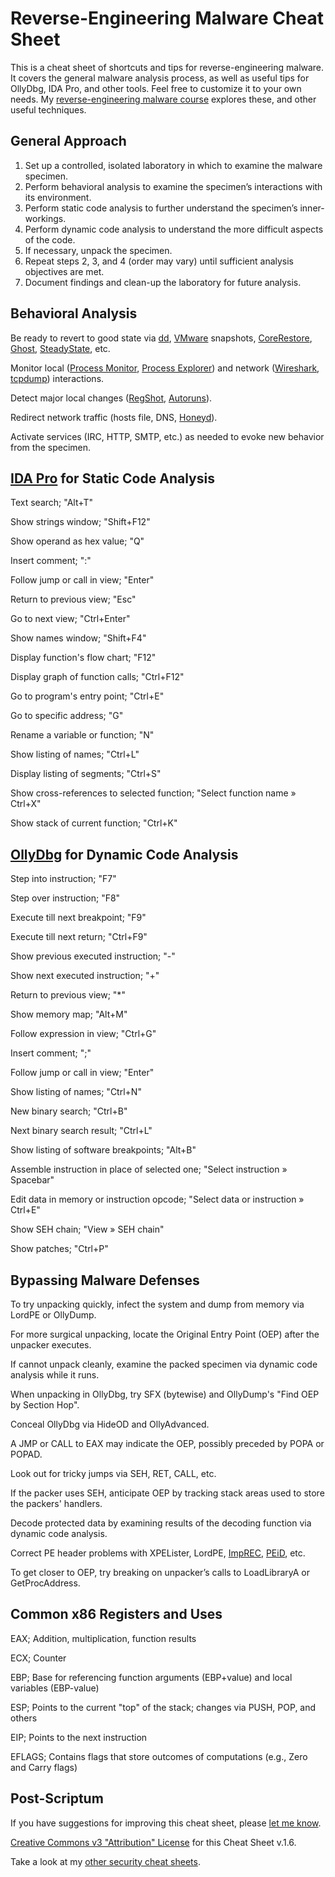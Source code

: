 # Reverse-Engineering Malware Cheat Sheet

This is a cheat sheet of shortcuts and tips for reverse-engineering malware. It covers the general malware analysis process, as well as useful tips for OllyDbg, IDA Pro, and other tools. Feel free to customize it to your own needs. My  [reverse-engineering malware course](http://zeltser.com/reverse-malware/)  explores these, and other useful techniques.

## General Approach

1.  Set up a controlled, isolated laboratory in which to examine the malware specimen.
2.  Perform behavioral analysis to examine the specimen’s interactions with its environment.
3.  Perform static code analysis to further understand the specimen’s inner-workings.
4.  Perform dynamic code analysis to understand the more difficult aspects of the code.
5.  If necessary, unpack the specimen.
6.  Repeat steps 2, 3, and 4 (order may vary) until sufficient analysis objectives are met.
7.  Document findings and clean-up the laboratory for future analysis.

## Behavioral Analysis

Be ready to revert to good state via  [dd](http://en.wikipedia.org/wiki/Dd_(Unix)),  [VMware](http://www.vmware.com/)  snapshots,  [CoreRestore](http://www.corerestore.com/),  [Ghost](http://www.symantec.com/norton/ghost),  [SteadyState](http://www.microsoft.com/windows/products/winfamily/sharedaccess/default.mspx), etc.

Monitor local ([Process Monitor](http://technet.microsoft.com/en-us/sysinternals/bb896645.aspx),  [Process Explorer](http://technet.microsoft.com/en-us/sysinternals/bb896653.aspx)) and network ([Wireshark](http://www.wireshark.org/),  [tcpdump](http://www.tcpdump.org/)) interactions.

Detect major local changes ([RegShot](https://sourceforge.net/projects/regshot),  [Autoruns](http://technet.microsoft.com/en-us/sysinternals/bb963902.aspx)).

Redirect network traffic (hosts file, DNS,  [Honeyd](http://www.honeyd.org/)).

Activate services (IRC, HTTP, SMTP, etc.) as needed to evoke new behavior from the specimen.

## [IDA Pro](http://www.hex-rays.com/idapro/)  for Static Code Analysis

Text search; "Alt+T"

Show strings window; "Shift+F12"

Show operand as hex value; "Q"

Insert comment; ":"

Follow jump or call in view; "Enter"

Return to previous view; "Esc"

Go to next view; "Ctrl+Enter"

Show names window; "Shift+F4"

Display function's flow chart; "F12"

Display graph of function calls; "Ctrl+F12"

Go to program's entry point; "Ctrl+E"

Go to specific address; "G"

Rename a variable or function; "N"

Show listing of names; "Ctrl+L"

Display listing of segments; "Ctrl+S"

Show cross-references to selected function; "Select function name » Ctrl+X"

Show stack of current function; "Ctrl+K"

## [OllyDbg](http://www.ollydbg.de/)  for Dynamic Code Analysis

Step into instruction; "F7"

Step over instruction; "F8"

Execute till next breakpoint; "F9"

Execute till next return; "Ctrl+F9"

Show previous executed instruction; "-"

Show next executed instruction; "+"

Return to previous view; "*"

Show memory map; "Alt+M"

Follow expression in view; "Ctrl+G"

Insert comment; ";"

Follow jump or call in view; "Enter"

Show listing of names; "Ctrl+N"

New binary search; "Ctrl+B"

Next binary search result; "Ctrl+L"

Show listing of software breakpoints; "Alt+B"

Assemble instruction in place of selected one; "Select instruction » Spacebar"

Edit data in memory or instruction opcode; "Select data or instruction » Ctrl+E"

Show SEH chain; "View » SEH chain"

Show patches; "Ctrl+P"

## Bypassing Malware Defenses

To try unpacking quickly, infect the system and dump from memory via LordPE or OllyDump.

For more surgical unpacking, locate the Original Entry Point (OEP) after the unpacker executes.

If cannot unpack cleanly, examine the packed specimen via dynamic code analysis while it runs.

When unpacking in OllyDbg, try SFX (bytewise) and OllyDump's "Find OEP by Section Hop".

Conceal OllyDbg via HideOD and OllyAdvanced.

A JMP or CALL to EAX may indicate the OEP, possibly preceded by POPA or POPAD.

Look out for tricky jumps via SEH, RET, CALL, etc.

If the packer uses SEH, anticipate OEP by tracking stack areas used to store the packers' handlers.

Decode protected data by examining results of the decoding function via dynamic code analysis.

Correct PE header problems with XPELister, LordPE,  [ImpREC](http://www.woodmann.com/collaborative/tools/index.php/ImpREC),  [PEiD](http://peid.has.it/), etc.

To get closer to OEP, try breaking on unpacker’s calls to LoadLibraryA or GetProcAddress.

## Common x86 Registers and Uses

EAX; Addition, multiplication, function results

ECX; Counter

EBP; Base for referencing function arguments (EBP+value) and local variables (EBP-value)

ESP; Points to the current "top" of the stack; changes via PUSH, POP, and others

EIP; Points to the next instruction

EFLAGS; Contains flags that store outcomes of computations (e.g., Zero and Carry flags)

## Post-Scriptum

If you have suggestions for improving this cheat sheet, please  [let me know](http://zeltser.com/about/contact.html).

[Creative Commons v3 "Attribution" License](http://creativecommons.org/licenses/by/3.0/)  for this Cheat Sheet v.1.6.

Take a look at my  [other security cheat sheets](http://zeltser.com/cheat-sheets/).

